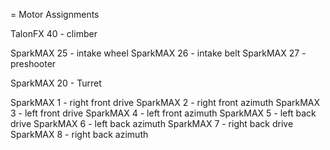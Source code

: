= Motor Assignments

TalonFX 40 - climber

SparkMAX 25 - intake wheel
SparkMAX 26 - intake belt
SparkMAX 27 - preshooter

SparkMAX 20 - Turret

SparkMAX 1 - right front drive
SparkMAX 2 - right front azimuth
SparkMAX 3 - left front drive
SparkMAX 4 - left front azimuth
SparkMAX 5 - left back drive
SparkMAX 6 - left back azimuth
SparkMAX 7 - right back drive 
SparkMAX 8 - right back azimuth
